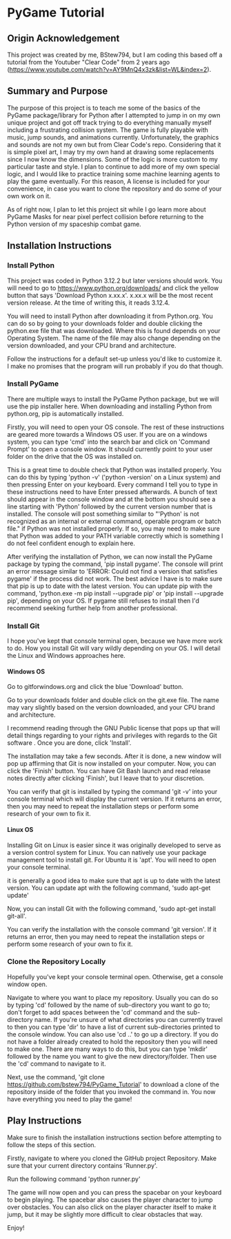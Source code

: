 
# PyGame Tutorial

## Origin Acknowledgement
This project was created by me, BStew794, but I am coding this based off a tutorial from the Youtuber "Clear Code" from 2 years ago (https://www.youtube.com/watch?v=AY9MnQ4x3zk&list=WL&index=2).

## Summary and Purpose
The purpose of this project is to teach me some of the basics of the PyGame package/library for Python after I attempted to jump in on my own unique project and got off track trying to do everything manually myself including a frustrating collision system. The game is fully playable with music, jump sounds, and animations currently. Unfortunately, the graphics and sounds are not my own but from Clear Code's repo. Considering that it is simple pixel art, I may try my own hand at drawing some replacements since I now know the dimensions. Some of the logic is more custom to my particular taste and style. I plan to continue to add more of my own special logic, and I would like to practice training some machine learning agents to play the game eventually. For this reason, A license is included for your convenience, in case you want to clone the repository and do some of your own work on it.

As of right now, I plan to let this project sit while I go learn more about PyGame Masks for near pixel perfect collision before returning to the Python version of my spaceship combat game.

## Installation Instructions
### Install Python
This project was coded in Python 3.12.2 but later versions should work. You will need to go to https://www.python.org/downloads/ and click the yellow button that says 'Download Python x.xx.x'. x.xx.x will be the most recent version release. At the time of writing this, it reads 3.12.4.

You will need to install Python after downloading it from Python.org. You can do so by going to your downloads folder and double clicking the python.exe file that was downloaded. Where this is found depends on your Operating System. The name of the file may also change depending on the version downloaded, and your CPU brand and architecture.

Follow the instructions for a default set-up unless you'd like to customize it. I make no promises that the program will run probably if you do that though.

### Install PyGame 
There are multiple ways to install the PyGame Python package, but we will use the pip installer here. When downloading and installing Python from python.org, pip is automatically installed.

Firstly, you will need to open your OS console. The rest of these instructions are geared more towards a Windows OS user. If you are on a windows system, you can type 'cmd' into the search bar and click on 'Command Prompt' to open a console window. It should currently point to your user folder on the drive that the OS was installed on.

This is a great time to double check that Python was installed properly. You can do this by typing 'python -v' ('python -version' on a Linux system) and then pressing Enter on your keyboard. Every command I tell you to type in these instructions need to have Enter pressed afterwards. A bunch of text should appear in the console window and at the bottom you should see a line starting with 'Python' followed by the current version number that is installed. The console will post something similar to "'Python' is not recognized as an internal or external command,
operable program or batch file." if Python was not installed properly. If so, you may need to make sure that Python was added to your PATH variable correctly which is something I do not feel confident enough to explain here.

After verifying the installation of Python, we can now install the PyGame package by typing the command, 'pip install pygame'. The console will print an error message similar to 'ERROR: Could not find a version that satisfies pygame' if the process did not work. The best advice I have is to make sure that pip is up to date with the latest version. You can update pip with the command, 'python.exe -m pip install --upgrade pip' or 'pip install --upgrade pip', depending on your OS. If pygame still refuses to install then I'd recommend seeking further help from another professional.

### Install Git
I hope you've kept that console terminal open, because we have more work to do. How you install Git will vary wildly depending on your OS. I will detail the Linux and Windows approaches here.

#### Windows OS
Go to gitforwindows.org and click the blue 'Download' button.

Go to your downloads folder and double click on the git.exe file. The name may vary slightly based on the version downloaded, and your CPU brand and architecture.

I recommend reading through the GNU Public license that pops up that will detail things regarding to your rights and privileges with regards to the Git software . Once you are done, click 'Install'.

The installation may take a few seconds. After it is done, a new window will pop up affirming that Git is now installed on your computer. Now, you can click the 'Finish' button. You can have Git Bash launch and read release notes directly after clicking 'Finish', but I leave that to your discretion.

You can verify that git is installed by typing the command 'git -v' into your console terminal which will display the current version. If it returns an error, then you may need to repeat the installation steps or perform some research of your own to fix it.

#### Linux OS
Installing Git on Linux is easier since it was originally developed to serve as a version control system for Linux. You can natively use your package management tool to install git. For Ubuntu it is 'apt'. You will need to open your console terminal.

it is generally a good idea to make sure that apt is up to date with the latest version. You can update apt with the following command, 'sudo apt-get update'

Now, you can install Git with the following command, 'sudo apt-get install git-all'.

You can verify the installation with the console command 'git version'. If it returns an error, then you may need to repeat the installation steps or perform some research of your own to fix it.

### Clone the Repository Locally
Hopefully you've kept your console terminal open. Otherwise, get a console window open.

Navigate to where you want to place my repository. Usually you can do so by typing 'cd' followed by the name of sub-directory you want to go to; don't forget to add spaces between the 'cd' command and the sub-directory name. If you're unsure of what directories you can currently travel to then you can type 'dir' to have a list of current sub-directories printed to the console window. You can also use 'cd ..' to go up a directory. If you do not have a folder already created to hold the repository then you will need to make one. There are many ways to do this, but you can type 'mkdir' followed by the name you want to give the new directory/folder. Then use the 'cd' command to navigate to it.

Next, use the command, 'git clone https://github.com/bstew794/PyGame_Tutorial' to download a clone of the repository inside of the folder that you invoked the command in. You now have everything you need to play the game!

## Play Instructions
Make sure to finish the installation instructions section before attempting to follow the steps of this section.

Firstly, navigate to where you cloned the GitHub project Repository. Make sure that your current directory contains 'Runner.py'.

Run the following command 'python runner.py'

The game will now open and you can press the spacebar on your keyboard to begin playing. The spacebar also causes the player character to jump over obstacles. You can also click on the player character itself to make it jump, but it may be slightly more difficult to clear obstacles that way.

Enjoy!
